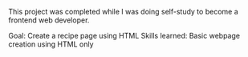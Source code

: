 This project was completed while I was doing self-study to become a frontend web developer.

Goal: Create a recipe page using HTML
Skills learned: Basic webpage creation using HTML only 
